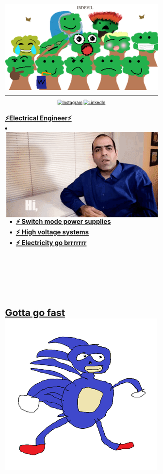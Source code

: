 <img style="height:20" alt="banner" src="Assets/TreeFamily.png"/>

***
<div align="center">
<a href="https://www.youtube.com/watch?v=dQw4w9WgXcQ" target="_blank"><img alt="Instagram" src="https://img.shields.io/badge/Instagram-%23E4405F.svg?style=for-the-badge&logo=Instagram&logoColor=white"/></a> 
<a href="https://www.youtube.com/watch?v=dQw4w9WgXcQ" target="_blank"> <img alt="LinkedIn" src="https://img.shields.io/badge/linkedin-%230077B5.svg?style=for-the-badge&logo=linkedin&logoColor=white"/>
</div>

<h2> ⚡Electrical Engineer⚡
<li>
<img hight="400" width="500" alt="GIF" align="right" src="Assets/bridgeGif.gif">
  
  
  - ⚡ Switch mode power supplies
  - ⚡ High voltage systems
  - ⚡ Electricity go brrrrrrr
  

<br>
<br>
<br>
<br>
<br>



  <h2> Gotta go fast
<img hight="400" width="500" alt="GIF" align="left" src="Assets/sanik.png">

